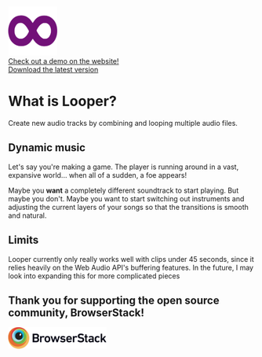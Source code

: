 <img src="design-files/icon.svg" width="100"><br>[Check out a demo on the website!](https://looper.heybard.com/)<br>[Download the latest version](https://github.com/joshpowlison/looper/releases)

# What is Looper?

Create new audio tracks by combining and looping multiple audio files.

## Dynamic music

Let's say you're making a game. The player is running around in a vast, expansive world... when all of a sudden, a foe appears!

Maybe you **want** a completely different soundtrack to start playing. But maybe you don't. Maybe you want to start switching out instruments and adjusting the current layers of your songs so that the transitions is smooth and natural.

## Limits

Looper currently only really works well with clips under 45 seconds, since it relies heavily on the Web Audio API's buffering features. In the future, I may look into expanding this for more complicated pieces

## Thank you for supporting the open source community, BrowserStack!

[<img src="images/browserstack.svg" width="200">](https://www.browserstack.com/)